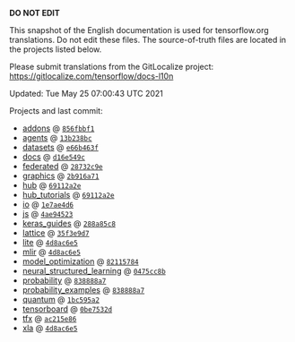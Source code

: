 __DO NOT EDIT__

This snapshot of the English documentation is used for tensorflow.org
translations. Do not edit these files. The source-of-truth files are located in
the projects listed below.

Please submit translations from the GitLocalize project: https://gitlocalize.com/tensorflow/docs-l10n

Updated: Tue May 25 07:00:43 UTC 2021

Projects and last commit:

- [addons](https://github.com/tensorflow/addons/tree/master/docs) @ <a href='https://github.com/tensorflow/addons/commit/856fbbf1800e77e618a8075814ad70d23e802bb2'><code>856fbbf1</code></a>
- [agents](https://github.com/tensorflow/agents/tree/master/docs) @ <a href='https://github.com/tensorflow/agents/commit/13b238bc3547cfd885e697b42655210f81df5ee4'><code>13b238bc</code></a>
- [datasets](https://github.com/tensorflow/datasets/tree/master/docs) @ <a href='https://github.com/tensorflow/datasets/commit/e66b463f00acb95ff1edf30712b89e4efe267c3d'><code>e66b463f</code></a>
- [docs](https://github.com/tensorflow/docs/tree/master/site/en) @ <a href='https://github.com/tensorflow/docs/commit/d16e549c837c7a268c9e8d866e886164aac86d2d'><code>d16e549c</code></a>
- [federated](https://github.com/tensorflow/federated/tree/master/docs) @ <a href='https://github.com/tensorflow/federated/commit/28732c9ef055bfb4da4bc2759ee6d84979f51677'><code>28732c9e</code></a>
- [graphics](https://github.com/tensorflow/graphics/tree/master/tensorflow_graphics/g3doc) @ <a href='https://github.com/tensorflow/graphics/commit/2b916a71bf4fbc6472fe99036a428c4365681e64'><code>2b916a71</code></a>
- [hub](https://github.com/tensorflow/hub/tree/master/docs) @ <a href='https://github.com/tensorflow/hub/commit/69112a2e5d2f25fa5ebf4339eca5a9d68378f287'><code>69112a2e</code></a>
- [hub_tutorials](https://github.com/tensorflow/hub/tree/master/examples/colab) @ <a href='https://github.com/tensorflow/hub/commit/69112a2e5d2f25fa5ebf4339eca5a9d68378f287'><code>69112a2e</code></a>
- [io](https://github.com/tensorflow/io/tree/master/docs) @ <a href='https://github.com/tensorflow/io/commit/1e7ae4d62a6eaeb51874a790244bd63e4865426a'><code>1e7ae4d6</code></a>
- [js](https://github.com/tensorflow/tfjs-website/tree/master/docs) @ <a href='https://github.com/tensorflow/tfjs-website/commit/4ae945230a7423f2ff6ecea37af63259dad2fa0d'><code>4ae94523</code></a>
- [keras_guides](https://github.com/tensorflow/docs/tree/snapshot-keras/site/en/guide/keras) @ <a href='https://github.com/tensorflow/docs/commit/288a85c8c652050d802d4737ebf21d19254b6672'><code>288a85c8</code></a>
- [lattice](https://github.com/tensorflow/lattice/tree/master/docs) @ <a href='https://github.com/tensorflow/lattice/commit/35f3e9d7da7f90a700d7a903e1818e82965f245c'><code>35f3e9d7</code></a>
- [lite](https://github.com/tensorflow/tensorflow/tree/master/tensorflow/lite/g3doc) @ <a href='https://github.com/tensorflow/tensorflow/commit/4d8ac6e53fb30a72f0505d05b29221aab0bdd3a4'><code>4d8ac6e5</code></a>
- [mlir](https://github.com/tensorflow/tensorflow/tree/master/tensorflow/compiler/mlir/g3doc) @ <a href='https://github.com/tensorflow/tensorflow/commit/4d8ac6e53fb30a72f0505d05b29221aab0bdd3a4'><code>4d8ac6e5</code></a>
- [model_optimization](https://github.com/tensorflow/model-optimization/tree/master/tensorflow_model_optimization/g3doc) @ <a href='https://github.com/tensorflow/model-optimization/commit/82115784584097709837784f5d45b76f2f93acc9'><code>82115784</code></a>
- [neural_structured_learning](https://github.com/tensorflow/neural-structured-learning/tree/master/g3doc) @ <a href='https://github.com/tensorflow/neural-structured-learning/commit/0475cc8b869f7ae94857c010611dcaab45b6d423'><code>0475cc8b</code></a>
- [probability](https://github.com/tensorflow/probability/tree/master/tensorflow_probability/g3doc) @ <a href='https://github.com/tensorflow/probability/commit/838888a78453ed2ff3da9b3e801f1ce18f877d13'><code>838888a7</code></a>
- [probability_examples](https://github.com/tensorflow/probability/tree/master/tensorflow_probability/examples/jupyter_notebooks) @ <a href='https://github.com/tensorflow/probability/commit/838888a78453ed2ff3da9b3e801f1ce18f877d13'><code>838888a7</code></a>
- [quantum](https://github.com/tensorflow/quantum/tree/master/docs) @ <a href='https://github.com/tensorflow/quantum/commit/1bc595a2c552dd0410536f82030b088b3490a0ce'><code>1bc595a2</code></a>
- [tensorboard](https://github.com/tensorflow/tensorboard/tree/master/docs) @ <a href='https://github.com/tensorflow/tensorboard/commit/0be7532d518b1961acc731be69430c3c3edf0acf'><code>0be7532d</code></a>
- [tfx](https://github.com/tensorflow/tfx/tree/master/docs) @ <a href='https://github.com/tensorflow/tfx/commit/ac215e8628e32ffd6ddc3a550f3b20602c84b404'><code>ac215e86</code></a>
- [xla](https://github.com/tensorflow/tensorflow/tree/master/tensorflow/compiler/xla/g3doc) @ <a href='https://github.com/tensorflow/tensorflow/commit/4d8ac6e53fb30a72f0505d05b29221aab0bdd3a4'><code>4d8ac6e5</code></a>

